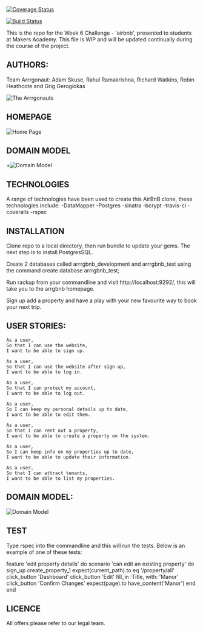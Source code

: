 [![Coverage Status](https://coveralls.io/repos/github/rahulrama/arrrgbnb/badge.svg?branch=master)](https://coveralls.io/github/rahulrama/arrrgbnb?branch=master)

[![Build Status](https://travis-ci.org/rahulrama/arrrgbnb.svg?branch=master)](https://travis-ci.org/rahulrama/arrrgbnb)

This is the repo for the Week 6 Challenge - 'airbnb', presented to students at Makers Academy.
This file is WIP and will be updated continually during the course of the project.

AUTHORS:
-------

Team Arrrgonaut: Adam Skuse, Rahul Ramakrishna, Richard Watkins, Robin Heathcote and Grig Gerogiokas

![The Arrrgonauts](https://github.com/rahulrama/arrrgbnb/blob/master/app/public/images/arrrgonauts.png)

HOMEPAGE
--------
![Home Page](https://github.com/rahulrama/arrrgbnb/blob/master/app/public/images/home_page.png)

DOMAIN MODEL
------------
+![Domain Model](https://github.com/rahulrama/arrrgbnb/blob/master/app/public/images/arrrgbnb_domain_model.png)

TECHNOLOGIES
------------
A range of technologies have been used to create this AirBnB clone, these technologies include:
-DataMapper
-Postgres
-sinatra
-bcrypt
-travis-ci
-coveralls
-rspec

INSTALLATION
------------
Clone repo to a local directory, then run bundle to update your gems. The next step is to install PostgresSQL.

Create 2 databases called arrrgbnb_development and arrrgbnb_test using the command create database arrrgbnb_test;

Run rackup from your commandline and visit http://localhost:9292/, this will take you to the arrgbnb homepage.

Sign up add a property and have a play with your new favourite way to book your next trip.


USER STORIES:
------------

```
As a user,
So that I can use the website,
I want to be able to sign up.

As a user,
So that I can use the website after sign up,
I want to be able to log in.

As a user,
So that I can protect my account,
I want to be able to log out.

As a user,
So I can keep my personal details up to date,
I want to be able to edit them.

As a user,
So that I can rent out a property,
I want to be able to create a property on the system.

As a user,
So I can keep info on my properties up to date,
I want to be able to update their information.

As a user,
So that I can attract tenants,
I want to be able to list my properties.
```

DOMAIN MODEL:
------------
![Domain Model](https://github.com/rahulrama/arrrgbnb/blob/master/public/images/arrrgbnb_domain_model.png)

TEST
----
Type rspec into the commandline and this will run the tests. Below is an example of one of these tests:

feature 'edit property details' do
	scenario 'can edit an existing property' do
    sign_up
		create_property_1
	  expect(current_path).to eq '/property/all'
    click_button 'Dashboard'
    click_button 'Edit'
    fill_in :Title, with: 'Manor'
    click_button 'Confirm Changes'
    expect(page).to have_content('Manor')
	end
end

LICENCE
----
All offers please refer to our legal team.
